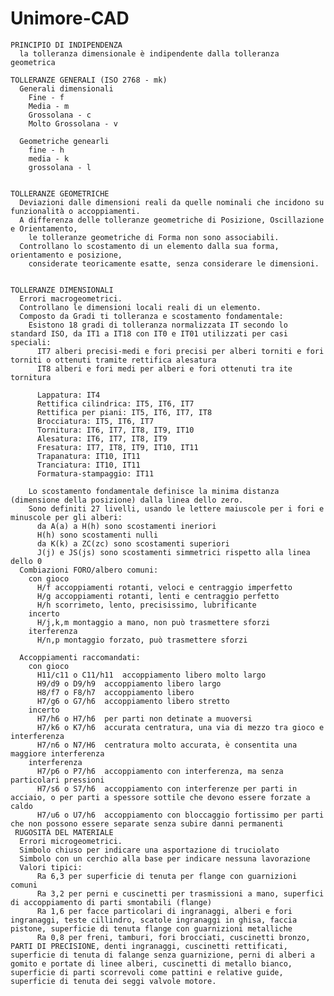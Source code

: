 # Unimore-CAD

    PRINCIPIO DI INDIPENDENZA
      la tolleranza dimensionale è indipendente dalla tolleranza geometrica

    TOLLERANZE GENERALI (ISO 2768 - mk) 
      Generali dimensionali  
        Fine - f  
        Media - m  
        Grossolana - c  
        Molto Grossolana - v  
    
      Geometriche genearli  
        fine - h  
        media - k  
        grossolana - l  
    

    TOLLERANZE GEOMETRICHE
      Deviazioni dalle dimensioni reali da quelle nominali che incidono su funzionalità o accoppiamenti. 
      A differenza delle tolleranze geometriche di Posizione, Oscillazione e Orientamento, 
        le tolleranze geometriche di Forma non sono associabili.
      Controllano lo scostamento di un elemento dalla sua forma, orientamento e posizione,
        considerate teoricamente esatte, senza considerare le dimensioni.
  

    TOLLERANZE DIMENSIONALI
      Errori macrogeometrici.
      Controllano le dimensioni locali reali di un elemento.
      Composto da Gradi ti tolleranza e scostamento fondamentale:
        Esistono 18 gradi di tolleranza normalizzata IT secondo lo standard ISO, da IT1 a IT18 con IT0 e IT01 utilizzati per casi speciali:
          IT7 alberi precisi-medi e fori precisi per alberi torniti e fori torniti o ottenuti tramite rettifica alesatura
          IT8 alberi e fori medi per alberi e fori ottenuti tra ite tornitura
  
          Lappatura: IT4
          Rettifica cilindrica: IT5, IT6, IT7
          Rettifica per piani: IT5, IT6, IT7, IT8
          Brocciatura: IT5, IT6, IT7
          Tornitura: IT6, IT7, IT8, IT9, IT10
          Alesatura: IT6, IT7, IT8, IT9
          Fresatura: IT7, IT8, IT9, IT10, IT11
          Trapanatura: IT10, IT11
          Tranciatura: IT10, IT11
          Formatura-stampaggio: IT11

        Lo scostamento fondamentale definisce la minima distanza (dimensione della posizione) dalla linea dello zero.
        Sono definiti 27 livelli, usando le lettere maiuscole per i fori e minuscole per gli alberi:
          da A(a) a H(h) sono scostamenti ineriori
          H(h) sono scostamenti nulli
          da K(k) a ZC(zc) sono scostamenti superiori
          J(j) e JS(js) sono scostamenti simmetrici rispetto alla linea dello 0
      Combiazioni FORO/albero comuni:
        con gioco
          H/f accoppiamenti rotanti, veloci e centraggio imperfetto
          H/g accoppiamenti rotanti, lenti e centraggio perfetto
          H/h scorrimeto, lento, precisissimo, lubrificante
        incerto
          H/j,k,m montaggio a mano, non può trasmettere sforzi
        iterferenza
          H/n,p montaggio forzato, può trasmettere sforzi

      Accoppiamenti raccomandati:
        con gioco
          H11/c11 o C11/h11  accoppiamento libero molto largo
          H9/d9 o D9/h9  accoppiamento libero largo
          H8/f7 o F8/h7  accoppiamento libero
          H7/g6 o G7/h6  accoppiamento libero stretto 
        incerto
          H7/h6 o H7/h6  per parti non detinate a muoversi
          H7/k6 o K7/h6  accurata centratura, una via di mezzo tra gioco e interferenza  
          H7/n6 o N7/H6  centratura molto accurata, è consentita una maggiore interferenza
        interferenza
          H7/p6 o P7/h6  accoppiamento con interferenza, ma senza particolari pressioni
          H7/s6 o S7/h6  accoppiamento con interferenze per parti in acciaio, o per parti a spessore sottile che devono essere forzate a caldo
          H7/u6 o U7/h6  accoppiamento con bloccaggio fortissimo per parti che non possono essere separate senza subire danni permanenti
     RUGOSITÀ DEL MATERIALE
      Errori microgeometrici.
      Simbolo chiuso per indicare una asportazione di truciolato
      Simbolo con un cerchio alla base per indicare nessuna lavorazione
      Valori tipici:
          Ra 6,3 per superficie di tenuta per flange con guarnizioni comuni
          Ra 3,2 per perni e cuscinetti per trasmissioni a mano, superfici di accoppiamento di parti smontabili (flange)
          Ra 1,6 per facce particolari di ingranaggi, alberi e fori ingranaggi, teste cillindro, scatole ingranaggi in ghisa, faccia pistone, superficie di tenuta flange con guarnizioni metalliche
          Ra 0,8 per freni, tamburi, fori brocciati, cuscinetti bronzo, PARTI DI PRECISIONE, denti ingranaggi, cuscinetti rettificati, superficie di tenuta di falange senza guarnizione, perni di alberi a gomito e portate di linee alberi, cuscinetti di metallo bianco, superficie di parti scorrevoli come pattini e relative guide, superficie di tenuta dei seggi valvole motore.
          
